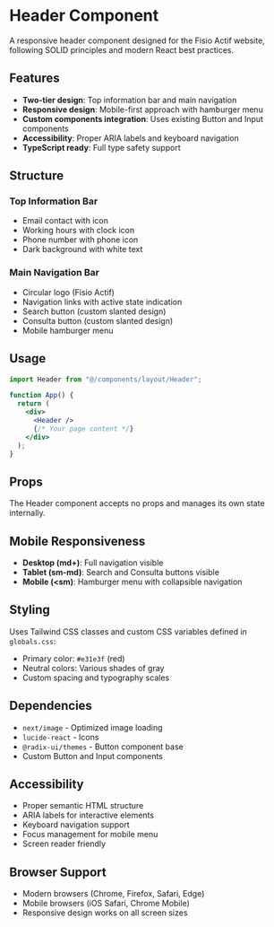 # Header Component

A responsive header component designed for the Fisio Actif website, following SOLID principles and modern React best practices.

## Features

- **Two-tier design**: Top information bar and main navigation
- **Responsive design**: Mobile-first approach with hamburger menu
- **Custom components integration**: Uses existing Button and Input components
- **Accessibility**: Proper ARIA labels and keyboard navigation
- **TypeScript ready**: Full type safety support

## Structure

### Top Information Bar

- Email contact with icon
- Working hours with clock icon
- Phone number with phone icon
- Dark background with white text

### Main Navigation Bar

- Circular logo (Fisio Actif)
- Navigation links with active state indication
- Search button (custom slanted design)
- Consulta button (custom slanted design)
- Mobile hamburger menu

## Usage

```jsx
import Header from "@/components/layout/Header";

function App() {
  return (
    <div>
      <Header />
      {/* Your page content */}
    </div>
  );
}
```

## Props

The Header component accepts no props and manages its own state internally.

## Mobile Responsiveness

- **Desktop (md+)**: Full navigation visible
- **Tablet (sm-md)**: Search and Consulta buttons visible
- **Mobile (<sm)**: Hamburger menu with collapsible navigation

## Styling

Uses Tailwind CSS classes and custom CSS variables defined in `globals.css`:

- Primary color: `#e31e3f` (red)
- Neutral colors: Various shades of gray
- Custom spacing and typography scales

## Dependencies

- `next/image` - Optimized image loading
- `lucide-react` - Icons
- `@radix-ui/themes` - Button component base
- Custom Button and Input components

## Accessibility

- Proper semantic HTML structure
- ARIA labels for interactive elements
- Keyboard navigation support
- Focus management for mobile menu
- Screen reader friendly

## Browser Support

- Modern browsers (Chrome, Firefox, Safari, Edge)
- Mobile browsers (iOS Safari, Chrome Mobile)
- Responsive design works on all screen sizes
